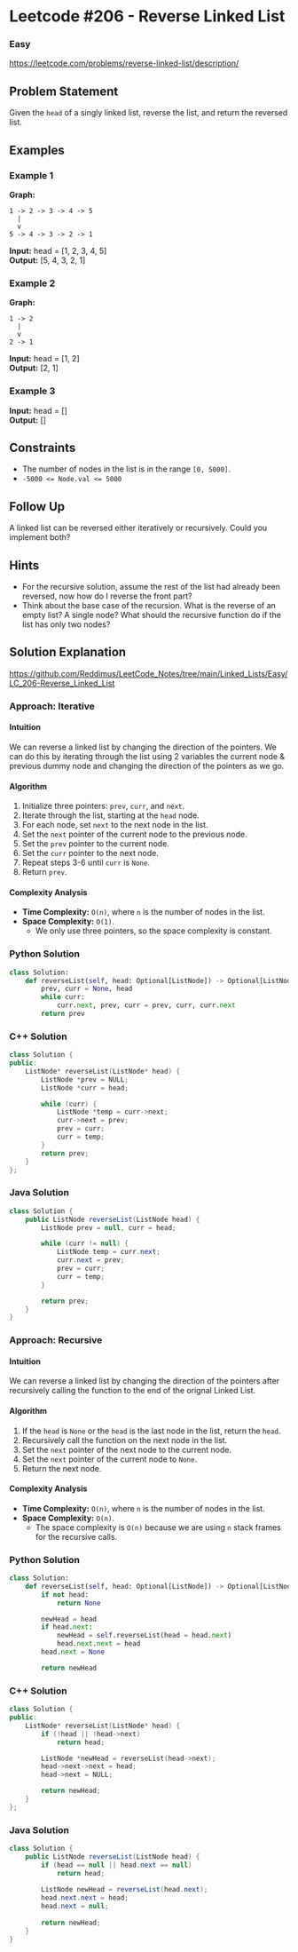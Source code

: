 # Leetcode #206 - Reverse Linked List

### Easy

https://leetcode.com/problems/reverse-linked-list/description/

## Problem Statement
Given the `head` of a singly linked list, reverse the list, and return the reversed list.

## Examples

### Example 1
**Graph:**
```plaintext
1 -> 2 -> 3 -> 4 -> 5
  |
  v
5 -> 4 -> 3 -> 2 -> 1
```

**Input:** head = [1, 2, 3, 4, 5]  
**Output:** [5, 4, 3, 2, 1]

### Example 2
**Graph:**
```
1 -> 2  
  |
  v
2 -> 1  
```
**Input:** head = [1, 2]  
**Output:** [2, 1]

### Example 3
**Input:** head = []  
**Output:** []  

## Constraints
- The number of nodes in the list is in the range `[0, 5000]`.  
- `-5000 <= Node.val <= 5000`

## Follow Up
A linked list can be reversed either iteratively or recursively. Could you implement both?


## Hints
- For the recursive solution, assume the rest of the list had already been reversed, now how do I reverse the front part?
- Think about the base case of the recursion. What is the reverse of an empty list? A single node? What should the recursive function do if the list has only two nodes?

## Solution Explanation

https://github.com/Reddimus/LeetCode_Notes/tree/main/Linked_Lists/Easy/LC_206-Reverse_Linked_List

### Approach: Iterative
#### Intuition
We can reverse a linked list by changing the direction of the pointers. We can do this by iterating through the list using 2 variables the current node & previous dummy node and changing the direction of the pointers as we go.

#### Algorithm
1. Initialize three pointers: `prev`, `curr`, and `next`.
2. Iterate through the list, starting at the `head` node.
3. For each node, set `next` to the next node in the list.
4. Set the `next` pointer of the current node to the previous node.
5. Set the `prev` pointer to the current node.
6. Set the `curr` pointer to the next node.
7. Repeat steps 3-6 until `curr` is `None`.
8. Return `prev`.

#### Complexity Analysis
- **Time Complexity:** `O(n)`, where `n` is the number of nodes in the list.
- **Space Complexity:** `O(1)`.
  - We only use three pointers, so the space complexity is constant.

### Python Solution
```python
class Solution:
	def reverseList(self, head: Optional[ListNode]) -> Optional[ListNode]:
		prev, curr = None, head
		while curr:
			curr.next, prev, curr = prev, curr, curr.next
		return prev
```

### C++ Solution
```cpp
class Solution {
public:
	ListNode* reverseList(ListNode* head) {
		ListNode *prev = NULL;
		ListNode *curr = head;

		while (curr) {
			ListNode *temp = curr->next;
			curr->next = prev;
			prev = curr;
			curr = temp;
		}
		return prev;
	}
};
```

### Java Solution
```java
class Solution {
	public ListNode reverseList(ListNode head) {
		ListNode prev = null, curr = head;

		while (curr != null) {
			ListNode temp = curr.next;
			curr.next = prev;
			prev = curr;
			curr = temp;
		}

		return prev;
	}
}
```

### Approach: Recursive
#### Intuition
We can reverse a linked list by changing the direction of the pointers after recursively calling the function to the end of the orignal Linked List.

#### Algorithm
1. If the `head` is `None` or the `head` is the last node in the list, return the `head`.
2. Recursively call the function on the next node in the list.
3. Set the `next` pointer of the next node to the current node.
4. Set the `next` pointer of the current node to `None`.
5. Return the next node.

#### Complexity Analysis
- **Time Complexity:** `O(n)`, where `n` is the number of nodes in the list.
- **Space Complexity:** `O(n)`.
  - The space complexity is `O(n)` because we are using `n` stack frames for the recursive calls.

### Python Solution
```python
class Solution:
	def reverseList(self, head: Optional[ListNode]) -> Optional[ListNode]:
		if not head:
			return None

		newHead = head
		if head.next:
			newHead = self.reverseList(head = head.next)
			head.next.next = head
		head.next = None

		return newHead
```

### C++ Solution
```cpp
class Solution {
public:
	ListNode* reverseList(ListNode* head) {
		if (!head || !head->next)
			return head;

		ListNode *newHead = reverseList(head->next);
		head->next->next = head;
		head->next = NULL;

		return newHead;
	}
};
```

### Java Solution
```java
class Solution {
	public ListNode reverseList(ListNode head) {
		if (head == null || head.next == null)
			return head;
		
		ListNode newHead = reverseList(head.next);
		head.next.next = head;
		head.next = null;
		
		return newHead;
	}
}
```